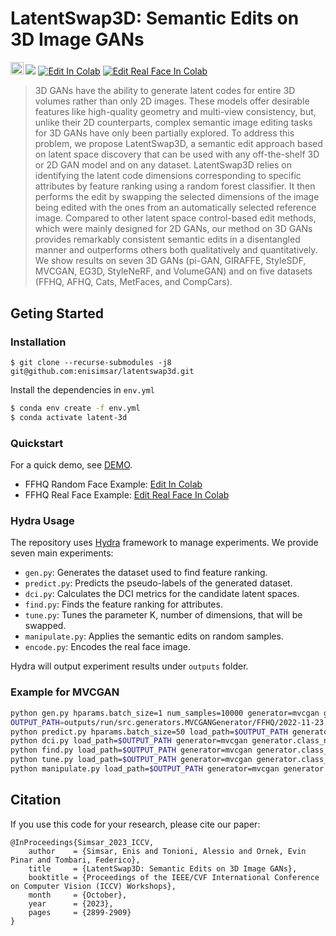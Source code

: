 # LatentSwap3D: Semantic Edits on 3D Image GANs
  <a href="https://enis.dev/latentswap3d/"><img src="https://img.shields.io/static/v1?label=Project&message=Website&color=red" height=20.5></a> 
  <a href="https://opensource.org/licenses/MIT"><img src="https://img.shields.io/badge/License-MIT-yellow.svg"></a>
  [![Edit In Colab](https://colab.research.google.com/assets/colab-badge.svg)](http://colab.research.google.com/github/enisimsar/latentswap3d/blob/main/demo/MVCGAN/FFHQ_sample.ipynb)
  [![Edit Real Face In Colab](https://colab.research.google.com/assets/colab-badge.svg)](http://colab.research.google.com/github/enisimsar/latentswap3d/blob/main/demo/MVCGAN/FFHQ_inversion.ipynb)
  
> 3D GANs have the ability to generate latent codes for entire 3D volumes rather than only 2D images. These models offer desirable features like high-quality geometry and multi-view consistency, but, unlike their 2D counterparts, complex semantic image editing tasks for 3D GANs have only been partially explored. To address this problem, we propose LatentSwap3D, a semantic edit approach based on latent space discovery that can be used with any off-the-shelf 3D or 2D GAN model and on any dataset. LatentSwap3D relies on identifying the latent code dimensions corresponding to specific attributes by feature ranking using a random forest classifier. It then performs the edit by swapping the selected dimensions of the image being edited with the ones from an automatically selected reference image. Compared to other latent space control-based edit methods, which were mainly designed for 2D GANs, our method on 3D GANs provides remarkably consistent semantic edits in a disentangled manner and outperforms others both qualitatively and quantitatively. We show results on seven 3D GANs (pi-GAN, GIRAFFE, StyleSDF, MVCGAN, EG3D, StyleNeRF, and VolumeGAN) and on five datasets (FFHQ, AFHQ, Cats, MetFaces, and CompCars).


## Geting Started

### Installation

`$ git clone --recurse-submodules -j8 git@github.com:enisimsar/latentswap3d.git`

Install the dependencies in ``env.yml``
``` bash
$ conda env create -f env.yml
$ conda activate latent-3d
```

### Quickstart

For a quick demo, see [DEMO](demo/MVCGAN).

- FFHQ Random Face Example: [Edit In Colab](http://colab.research.google.com/github/enisimsar/latentswap3d/blob/main/demo/MVCGAN/FFHQ_sample.ipynb)
- FFHQ Real Face Example: [Edit Real Face In Colab](http://colab.research.google.com/github/enisimsar/latentswap3d/blob/main/demo/MVCGAN/FFHQ_inversion.ipynb)

### Hydra Usage

The repository uses [Hydra](https://hydra.cc) framework to manage experiments.
We provide seven main experiments:

- ``gen.py``: Generates the dataset used to find feature ranking.
- ``predict.py``: Predicts the pseudo-labels of the generated dataset.
- ``dci.py``: Calculates the DCI metrics for the candidate latent spaces.
- ``find.py``: Finds the feature ranking for attributes.
- ``tune.py``: Tunes the parameter K, number of dimensions, that will be swapped.
- ``manipulate.py``: Applies the semantic edits on random samples.
- ``encode.py``: Encodes the real face image.

Hydra will output experiment results under ``outputs`` folder.

### Example for MVCGAN

``` bash
python gen.py hparams.batch_size=1 num_samples=10000 generator=mvcgan generator.class_name=FFHQ
OUTPUT_PATH=outputs/run/src.generators.MVCGANGenerator/FFHQ/2022-11-23
python predict.py hparams.batch_size=50 load_path=$OUTPUT_PATH generator=mvcgan generator.class_name=FFHQ
python dci.py load_path=$OUTPUT_PATH generator=mvcgan generator.class_name=FFHQ
python find.py load_path=$OUTPUT_PATH generator=mvcgan generator.class_name=FFHQ
python tune.py load_path=$OUTPUT_PATH generator=mvcgan generator.class_name=FFHQ
python manipulate.py load_path=$OUTPUT_PATH generator=mvcgan generator.class_name=FFHQ
```
## Citation

If you use this code for your research, please cite our paper:
```
@InProceedings{Simsar_2023_ICCV,
    author    = {Simsar, Enis and Tonioni, Alessio and Ornek, Evin Pinar and Tombari, Federico},
    title     = {LatentSwap3D: Semantic Edits on 3D Image GANs},
    booktitle = {Proceedings of the IEEE/CVF International Conference on Computer Vision (ICCV) Workshops},
    month     = {October},
    year      = {2023},
    pages     = {2899-2909}
}
```
